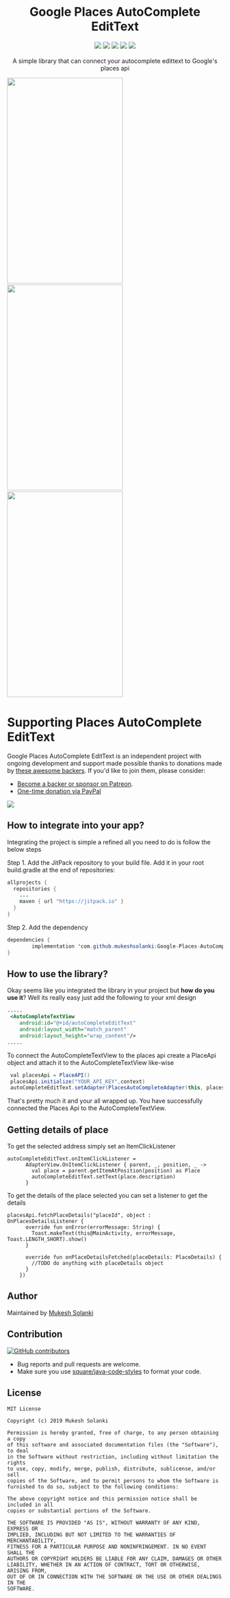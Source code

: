 <h1 align="center">Google Places AutoComplete EditText</h1>
<p align="center">
  <a href="https://www.codacy.com/app/mukeshsolanki/Google-Places-AutoComplete-EditText?utm_source=github.com&amp;utm_medium=referral&amp;utm_content=mukeshsolanki/Google-Places-AutoComplete-EditText&amp;utm_campaign=Badge_Grade"><img src="https://api.codacy.com/project/badge/Grade/e9f91e5cba1a4ebaaa51d532aa2afda8"/></a>
  <a href="https://jitpack.io/#mukeshsolanki/Google-Places-AutoComplete-EditText"> <img src="https://jitpack.io/v/mukeshsolanki/Google-Places-AutoComplete-EditText/month.svg" /></a>
  <a href="https://jitpack.io/#mukeshsolanki/Google-Places-AutoComplete-EditText"> <img src="https://jitpack.io/v/mukeshsolanki/Google-Places-AutoComplete-EditText.svg" /></a>
  <a href="https://circleci.com/gh/mukeshsolanki/Google-Places-AutoComplete-EditText/tree/master"> <img src="https://circleci.com/gh/mukeshsolanki/Google-Places-AutoComplete-EditText/tree/master.svg?style=shield" /></a>
  <a href="https://opensource.org/licenses/MIT"><img src="https://img.shields.io/badge/License-MIT-blue.svg"/></a>
  <br /><br />
    A simple library that can connect your autocomplete edittext to Google's places api
</p>

<img src="https://raw.githubusercontent.com/mukeshsolanki/Places-AutoComplete-EditText/master/screenshots/ss1.png" width="270" height="480" /> &nbsp;&nbsp;
<img src="https://raw.githubusercontent.com/mukeshsolanki/Places-AutoComplete-EditText/master/screenshots/ss2.png" width="270" height="480" /> &nbsp;&nbsp;
<img src="https://raw.githubusercontent.com/mukeshsolanki/Places-AutoComplete-EditText/master/screenshots/ss3.png" width="270" height="480" /> &nbsp;&nbsp;

# Supporting Places AutoComplete EditText

Google Places AutoComplete EditText is an independent project with ongoing development and support made possible thanks to donations made by [these awesome backers](BACKERS.md#sponsors). If you'd like to join them, please consider:

- [Become a backer or sponsor on Patreon](https://www.patreon.com/mukeshsolanki).
- [One-time donation via PayPal](https://www.paypal.me/mukeshsolanki)

<a href="https://www.patreon.com/bePatron?c=935498" alt="Become a Patron"><img src="https://c5.patreon.com/external/logo/become_a_patron_button.png" /></a>

## How to integrate into your app?
Integrating the project is simple a refined all you need to do is follow the below steps

Step 1. Add the JitPack repository to your build file. Add it in your root build.gradle at the end of repositories:

```java
allprojects {
  repositories {
    ...
    maven { url "https://jitpack.io" }
  }
}
```
Step 2. Add the dependency
```java
dependencies {
        implementation 'com.github.mukeshsolanki:Google-Places-AutoComplete-EditText:<latest-version>'
}
```

## How to use the library?
Okay seems like you integrated the library in your project but **how do you use it**? Well its really easy just add the following to your xml design

```xml
.....
 <AutoCompleteTextView
    android:id="@+id/autoCompleteEditText"
    android:layout_width="match_parent"
    android:layout_height="wrap_content"/>
.....
```
To connect the AutoCompleteTextView to the places api create a PlaceApi object and attach it to the AutoCompleteTextView like-wise

```java
 val placesApi = PlaceAPI()
 placesApi.initialize("YOUR_API_KEY",context)
 autoCompleteEditText.setAdapter(PlacesAutoCompleteAdapter(this, placesApi))
```
That's pretty much it and your all wrapped up. You have successfully connected the Places Api to the AutoCompleteTextView.

## Getting details of place
To get the selected address simply set an ItemClickListener
```
autoCompleteEditText.onItemClickListener =
      AdapterView.OnItemClickListener { parent, _, position, _ ->
        val place = parent.getItemAtPosition(position) as Place
        autoCompleteEditText.setText(place.description)
      }
```
To get the details of the place selected you can set a listener to get the details
```
placesApi.fetchPlaceDetails("placeId", object : OnPlacesDetailsListener {
      override fun onError(errorMessage: String) {
        Toast.makeText(this@MainActivity, errorMessage, Toast.LENGTH_SHORT).show()
      }

      override fun onPlaceDetailsFetched(placeDetails: PlaceDetails) {
        //TODO do anything with placeDetails object
      }
    })
```

## Author
Maintained by [Mukesh Solanki](https://www.github.com/mukeshsolanki)

## Contribution
[![GitHub contributors](https://img.shields.io/github/contributors/mukeshsolanki/Google-Places-AutoComplete-EditText.svg)](https://github.com/mukeshsolanki/Google-Places-AutoComplete-EditText/graphs/contributors)

* Bug reports and pull requests are welcome.
* Make sure you use [square/java-code-styles](https://github.com/square/java-code-styles) to format your code.

## License
```
MIT License

Copyright (c) 2019 Mukesh Solanki

Permission is hereby granted, free of charge, to any person obtaining a copy
of this software and associated documentation files (the "Software"), to deal
in the Software without restriction, including without limitation the rights
to use, copy, modify, merge, publish, distribute, sublicense, and/or sell
copies of the Software, and to permit persons to whom the Software is
furnished to do so, subject to the following conditions:

The above copyright notice and this permission notice shall be included in all
copies or substantial portions of the Software.

THE SOFTWARE IS PROVIDED "AS IS", WITHOUT WARRANTY OF ANY KIND, EXPRESS OR
IMPLIED, INCLUDING BUT NOT LIMITED TO THE WARRANTIES OF MERCHANTABILITY,
FITNESS FOR A PARTICULAR PURPOSE AND NONINFRINGEMENT. IN NO EVENT SHALL THE
AUTHORS OR COPYRIGHT HOLDERS BE LIABLE FOR ANY CLAIM, DAMAGES OR OTHER
LIABILITY, WHETHER IN AN ACTION OF CONTRACT, TORT OR OTHERWISE, ARISING FROM,
OUT OF OR IN CONNECTION WITH THE SOFTWARE OR THE USE OR OTHER DEALINGS IN THE
SOFTWARE.
```
